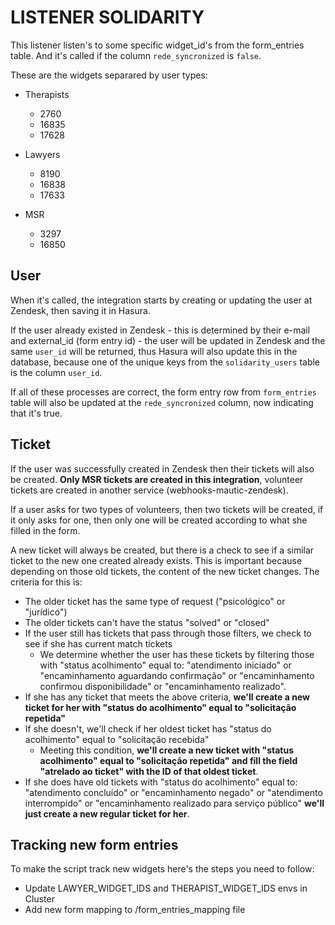 # LISTENER SOLIDARITY

This listener listen's to some specific widget_id's from the form_entries table. And it's called if the column `rede_syncronized` is `false`.

These are the widgets separared by user types:

- Therapists

  - 2760
  - 16835
  - 17628

- Lawyers

  - 8190
  - 16838
  - 17633

- MSR
  - 3297
  - 16850

## User

When it's called, the integration starts by creating or updating the user at Zendesk, then saving it in Hasura.

If the user already existed in Zendesk - this is determined by their e-mail and external_id (form entry id) - the user will be updated in Zendesk and the same `user_id` will be returned, thus Hasura will also update this in the database, because one of the unique keys from the `solidarity_users` table is the column `user_id`.

If all of these processes are correct, the form entry row from `form_entries` table will also be updated at the `rede_syncronized` column, now indicating that it's true.

## Ticket

If the user was successfully created in Zendesk then their tickets will also be created. **Only MSR tickets are created in this integration**, volunteer tickets are created in another service (webhooks-mautic-zendesk).

If a user asks for two types of volunteers, then two tickets will be created, if it only asks for one, then only one will be created according to what she filled in the form.

A new ticket will always be created, but there is a check to see if a similar ticket to the new one created already exists.
This is important because depending on those old tickets, the content of the new ticket changes. The criteria for this is:

- The older ticket has the same type of request ("psicológico" or "jurídico")
- The older tickets can't have the status "solved" or "closed"
- If the user still has tickets that pass through those filters, we check to see if she has current match tickets
  - We determine whether the user has these tickets by filtering those with "status acolhimento" equal to: "atendimento iniciado" or "encaminhamento aguardando confirmação" or "encaminhamento confirmou disponibilidade" or "encaminhamento realizado".
- If she has any ticket that meets the above criteria, **we'll create a new ticket for her with "status do acolhimento" equal to "solicitação repetida"**
- If she doesn't, we'll check if her oldest ticket has "status do acolhimento" equal to "solicitação recebida"
  - Meeting this condition, **we'll create a new ticket with "status acolhimento" equal to "solicitação repetida" and fill the field "atrelado ao ticket" with the ID of that oldest ticket**.
- If she does have old tickets with "status do acolhimento" equal to: "atendimento concluído" or "encaminhamento negado" or "atendimento interrompido" or "encaminhamento realizado para serviço público" **we'll just create a new regular ticket for her**.

## Tracking new form entries

To make the script track new widgets here's the steps you need to follow:

- Update LAWYER_WIDGET_IDS and THERAPIST_WIDGET_IDS envs in Cluster
- Add new form mapping to /form_entries_mapping file
